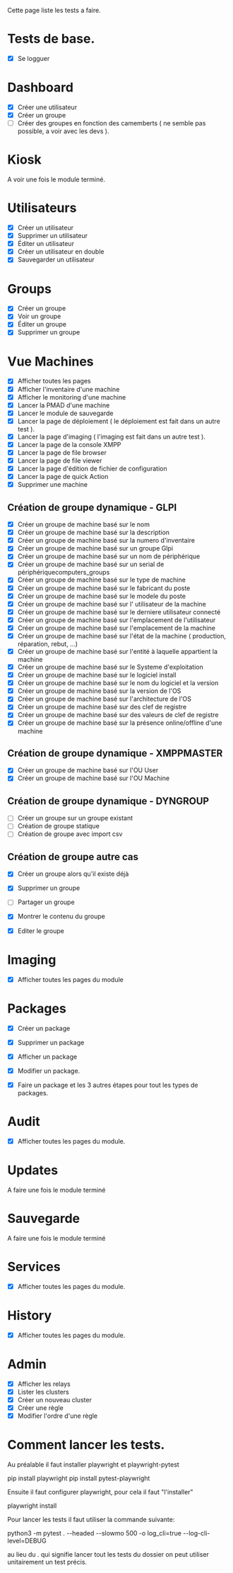 Cette page liste les tests a faire.

# Tests de base.
- [x] Se logguer

# Dashboard
- [x] Créer une utilisateur
- [x] Créer un groupe
- [ ] Créer des groupes en fonction des camemberts ( ne semble pas possible, a voir avec les devs ).

# Kiosk
A voir une fois le module terminé.

# Utilisateurs
- [x] Créer un utilisateur
- [x] Supprimer un utilisateur
- [x] Éditer un utilisateur
- [x] Créer un utilisateur en double
- [x] Sauvegarder un utilisateur

# Groups
- [x] Créer un groupe
- [x] Voir un groupe
- [x] Éditer un groupe
- [x] Supprimer un groupe

# Vue Machines
- [x] Afficher toutes les pages
- [x] Afficher l'inventaire d'une machine
- [x] Afficher le monitoring d'une machine
- [x] Lancer la PMAD d'une machine
- [x] Lancer le module de sauvegarde
- [x] Lancer la page de déploiement ( le déploiement est fait dans un autre test ).
- [x] Lancer la page d'imaging ( l'imaging est fait dans un autre test ).
- [x] Lancer la page de la console XMPP
- [x] Lancer la page de file browser
- [x] Lancer la page de file viewer
- [x] Lancer la page d'édition de fichier de configuration
- [x] Lancer la page de quick Action
- [x] Supprimer une machine

## Création de groupe dynamique - GLPI
- [x] Créer un groupe de machine basé sur le nom
- [x] Créer un groupe de machine basé sur la description
- [x] Créer un groupe de machine basé sur la numero d'inventaire
- [x] Créer un groupe de machine basé sur un groupe Glpi
- [x] Créer un groupe de machine basé sur un nom de périphérique
- [x] Créer un groupe de machine basé sur un serial de périphériquecomputers_groups
- [x] Créer un groupe de machine basé sur le type de machine
- [x] Créer un groupe de machine basé sur le fabricant du poste
- [x] Créer un groupe de machine basé sur le modele du poste
- [x] Créer un groupe de machine basé sur l' utilisateur de la machine
- [x] Créer un groupe de machine basé sur le derniere utilisateur connecté
- [x] Créer un groupe de machine basé sur l'emplacement de l'utilisateur
- [x] Créer un groupe de machine basé sur l'emplacement de la machine
- [x] Créer un groupe de machine basé sur l'état de la machine ( production, réparation, rebut, ...)
- [x] Créer un groupe de machine basé sur l'entité à laquelle appartient la machine
- [x] Créer un groupe de machine basé sur le Systeme d'exploitation
- [x] Créer un groupe de machine basé sur le logiciel install
- [x] Créer un groupe de machine basé sur le nom du logiciel et la version
- [x] Créer un groupe de machine basé sur la version de l'OS
- [x] Créer un groupe de machine basé sur l'architecture de l'OS
- [x] Créer un groupe de machine basé sur des clef de registre
- [x] Créer un groupe de machine basé sur des valeurs de clef de registre
- [x] Créer un groupe de machine basé sur la présence online/offline d'une machine

## Création de groupe dynamique - XMPPMASTER
- [x] Créer un groupe de machine basé sur l'OU User
- [x] Créer un groupe de machine basé sur l'OU Machine
## Création de groupe dynamique - DYNGROUP
- [ ] Créer un groupe sur un groupe existant
- [ ] Création de groupe statique
- [ ] Création de groupe avec import csv

## Création de groupe autre cas
- [x] Créer un groupe alors qu'il existe déjà
- [x] Supprimer un groupe 
- [ ] Partager un groupe
- [x] Montrer le contenu du groupe
- [x] Editer le groupe


# Imaging
- [x] Afficher toutes les pages du module

# Packages
- [x] Créer un package
- [x] Supprimer un package
- [x] Afficher un package
- [x] Modifier un package.

- [x] Faire un package et les 3 autres étapes pour tout les types de packages.

# Audit
- [x] Afficher toutes les pages du module.

# Updates
A faire une fois le module terminé

# Sauvegarde
A faire une fois le module terminé

# Services
- [x] Afficher toutes les pages du module.

# History
- [x] Afficher toutes les pages du module.

# Admin
- [x] Afficher les relays
- [x] Lister les clusters
- [x] Créer un nouveau cluster
- [x] Créer une règle
- [x] Modifier l'ordre d'une règle

# Comment lancer les tests.

Au préalable il faut installer playwright et playwright-pytest

pip install playwright
pip install pytest-playwright

Ensuite il faut configurer playwright, pour cela il faut "l'installer"

playwright install

Pour lancer les tests il faut utiliser la commande suivante:

python3 -m pytest . --headed --slowmo 500 -o log_cli=true --log-cli-level=DEBUG

au lieu du . qui signifie lancer tout les tests du dossier on peut utiliser unitairement un test précis.
